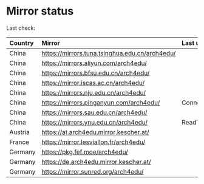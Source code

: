 <script src="./time.js"></script>
# Mirror status
Last check: <script type="text/javascript">localize(1678854227.309883);</script>

|Country|Mirror|Last update|
|:------|:-----|:----------|
|China|https://mirrors.tuna.tsinghua.edu.cn/arch4edu/|<script type="text/javascript">localize(1678819373);</script>|
|China|https://mirrors.aliyun.com/arch4edu/|<script type="text/javascript">localize(1678775952);</script>|
|China|https://mirrors.bfsu.edu.cn/arch4edu/|<script type="text/javascript">localize(1678819373);</script>|
|China|https://mirror.iscas.ac.cn/arch4edu/|<script type="text/javascript">localize(1678819373);</script>|
|China|https://mirrors.nju.edu.cn/arch4edu/|<script type="text/javascript">localize(1678775952);</script>|
|China|https://mirrors.pinganyun.com/arch4edu/|ConnectionError|
|China|https://mirrors.sau.edu.cn/arch4edu/|<script type="text/javascript">localize(1673850842);</script>|
|China|https://mirrors.ynu.edu.cn/arch4edu/|ReadTimeout|
|Austria|https://at.arch4edu.mirror.kescher.at/|<script type="text/javascript">localize(1678819373);</script>|
|France|https://mirror.lesviallon.fr/arch4edu/|<script type="text/javascript">localize(1678819373);</script>|
|Germany|https://pkg.fef.moe/arch4edu/|<script type="text/javascript">localize(1678819373);</script>|
|Germany|https://de.arch4edu.mirror.kescher.at/|<script type="text/javascript">localize(1678819373);</script>|
|Germany|https://mirror.sunred.org/arch4edu/|<script type="text/javascript">localize(1678819373);</script>|

<script src="./tablefilter/tablefilter.js"></script>
<script src="./table.js"></script>